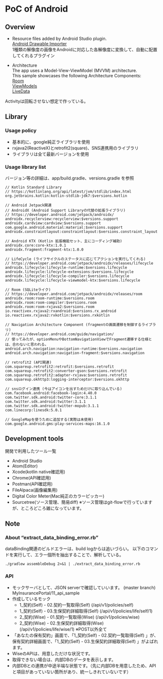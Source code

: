 # PoC of Android

## Overview
- Resource files added by Android Studio plugin.  
[Android Drawable Importer](https://plugins.jetbrains.com/plugin/7658-android-drawable-importer)  
1種類の解像度の画像をAndroidに対応した各解像度に変換して、自動に配置してくれるプラグイン

- Architecture  
The app uses a Model-View-ViewModel (MVVM) architecture.  
This sample showcases the following Architecture Components:  
[Room](https://developer.android.com/topic/libraries/architecture/room.html)  
[ViewModels](https://developer.android.com/reference/android/arch/lifecycle/ViewModel.html)  
[LiveData](https://developer.android.com/reference/android/arch/lifecycle/LiveData.html)  

Activityは回転させない想定で作っている。  

## Library
### Usage policy
- 基本的に、google純正ライブラリを使用
- rxjava2(ReactiveX)とretrofit2(square)、SNS連携用のライブラリ
- ライブラリは全て最新バージョンを使用

### Usage library list
バージョン等の詳細は、app/build.gradle、versions.gradle を参照
```
// Kotlin Standard Library
// https://kotlinlang.org/api/latest/jvm/stdlib/index.html
org.jetbrains.kotlin:kotlin-stdlib-jdk7:$versions.kotlin

// Android Jetpack関連
// AndroidX (Android Support Libraryの代替の拡張ライブラリ)
// https://developer.android.com/jetpack/androidx/
androidx.recyclerview:recyclerview:$versions.support
androidx.cardview:cardview:$versions.support
com.google.android.material:material:$versions.support
androidx.constraintlayout:constraintlayout:$versions.constraint_layout

// Android KTX (Kotlin 拡張機能セット、主にコーディング補助)
androidx.core:core-ktx:1.0.1
androidx.fragment:fragment-ktx:1.0.0

// LifeCycle (ライフサイクルのステータスに応じてアクションを実行してくれる)
// https://developer.android.com/jetpack/androidx/releases/lifecycle
androidx.lifecycle:lifecycle-runtime:$versions.lifecycle
androidx.lifecycle:lifecycle-extensions:$versions.lifecycle
androidx.lifecycle:lifecycle-compiler:$versions.lifecycle
androidx.lifecycle:lifecycle-viewmodel-ktx:$versions.lifecycle

// Room (SQLiteライク)
// https://developer.android.com/jetpack/androidx/releases/room
androidx.room:room-runtime:$versions.room
androidx.room:room-compiler:$versions.room
androidx.room:room-rxjava2:$versions.room
io.reactivex.rxjava2:rxandroid:$versions.rx_android
io.reactivex.rxjava2:rxkotlin:$versions.rxkotlin

// Navigation Architecture Component (fragmentの画面遷移を制御するライブラリ)
// https://developer.android.com/guide/navigation/
// 使ってみたが、optionMenuやBottomNavigationViewでFragment遷移する仕様とは、合わないと思われる。
android.arch.navigation:navigation-runtime:$versions.navigation
android.arch.navigation:navigation-fragment:$versions.navigation

// retrofit2 (API関連)
com.squareup.retrofit2:retrofit:$versions.retrofit
com.squareup.retrofit2:converter-gson:$versions.retrofit
com.squareup.retrofit2:adapter-rxjava:$versions.retrofit
com.squareup.okhttp3:logging-interceptor:$versions.okhttp

// snsログイン連携 (今はアイコンを出すためだけに取り込んでいる)
com.facebook.android:facebook-login:4.40.0
com.twitter.sdk.android:twitter-core:3.1.1
com.twitter.sdk.android:twitter:3.1.1
com.twitter.sdk.android:twitter-mopub:3.1.1
com.linecorp:linesdk:5.0.1

// GoogleMapを使うために追加する(実際は未使用)
com.google.android.gms:play-services-maps:16.1.0
```

## Development tools
開発で利用したツール一覧
- Android Studio
- Atom(Editor)
- Xcode(kotlin native確認用)
- Chrome(API確認用)
- Postman(API確認用)
- FileAlpaca(画像編集用)
- Digital Color Meter(Mac純正のカラーピッカー)
- Sourcetree(ソース管理、簡易diff)
  ※ソース管理はgit-flowで行っていますが、ところどころ雑になっています。

## Note
### About “extract_data_binding_error.rb”
dataBinding関連のビルドエラーは、build logからは追いづらい。
以下のコマンドを実行して、エラー個所を抽出することで、解析している。
```
./gradlew assembleDebug 2>&1 | ./extract_data_binding_error.rb
```

### API
- モックサーバとして、JSON serverで確認していいます。
  (master branch) MyInsurancePortal/11_api_sample
- 作成しているモック
  - 1_契約(Self) - 02.契約一覧取得(Self) (/api/v1/policies/self)
  - 1_契約(Self) - 03.生保契約詳細取得(Self) (/api/v1/policies/life/self/1)
  - 2_契約(Wise) - 01.契約一覧取得(Wise) (/api/v1/policies/wise)
  - 2_契約(Wise) - 02.生保契約詳細取得(Wise) (/api/v1/policies/life/wise/1)
    ※POST以外全て
- 「あなたの保有契約」画面で、「1_契約(Self) - 02.契約一覧取得(Self) 」が、
  保有契約詳細画面で、「1_契約(Self) - 03.生保契約詳細取得(Self) 」がよばれます。
- WiseのAPIは、用意しただけな状況です。
- 取得できない場合は、内部DBのデータを表示します。
- 内部DBとの連携が中途半端な状態です。（先に内部DBを用意したため、APIと項目があっていない箇所があり、統一しきれていないです）
